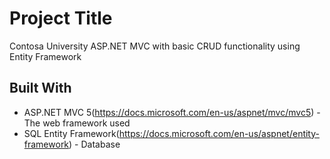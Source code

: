 # Project Title

Contosa University ASP.NET MVC with basic CRUD functionality using Entity Framework

## Built With

* ASP.NET MVC 5(https://docs.microsoft.com/en-us/aspnet/mvc/mvc5) - The web framework used
* SQL Entity Framework(https://docs.microsoft.com/en-us/aspnet/entity-framework) - Database 





